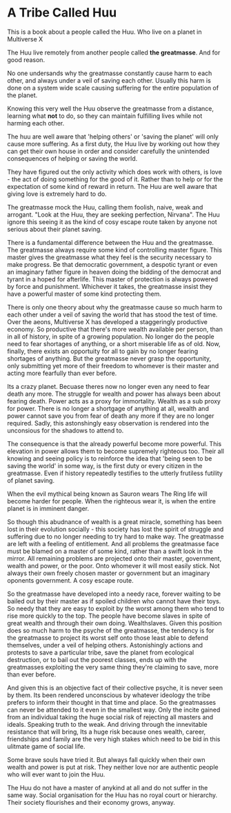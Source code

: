 # A Tribe Called **Huu**
This is a book about a people called the Huu. Who live on a planet in Multiverse X

The Huu live remotely from another people called **the greatmasse**. And for good reason.

No one undersands why the greatmasse constantly cause harm to each other, and always under a veil of saving each other. Usually this harm is done on a system wide scale causing suffering for the entire population of the planet.

Knowing this very well the Huu observe the greatmasse from a distance, learning what **not** to do, so they can maintain fulfilling lives while not harming each other.

The huu are well aware that 'helping others' or 'saving the planet' will only cause more suffering. As a first duty, the Huu live by working out how they can get their own house in order and consider carefully the unintended consequences of helping or saving the world.

They have figured out the only activity which does work with others, is love - the act of doing something for the good of it. Rather than to help or for the expectation of some kind of reward in return. The Huu are well aware that giving love is extremely hard to do.

The greatmasse mock the Huu, calling them foolish, naive, weak and arrogant. "Look at the Huu, they are seeking perfection, Nirvana". The Huu ignore this seeing it as the kind of cosy escape route taken by anyone not serious about their planet saving.

There is a fundamental difference between the Huu and the greatmasse. The greatmasse always require some kind of controlling master figure. This master gives the greatmasse what they feel is the security necessary to make progress. Be that democratic government, a despotic tyrant or even an imaginary father figure in heaven doing the bidding of the democrat and tyrant in a hoped for afterlife. This master of protection is always powered by force and punishment. Whichever it takes, the greatmasse insist they have a powerful master of some kind protecting them. 

There is only one theory about why the greatmasse cause so much harm to each other under a veil of saving the world that has stood the test of time. Over the aeons, Multiverse X has developed a staggeringly productive economy. So productive that there's more wealth available per person, than in all of history, in spite of a growing population. No longer do the people need to fear shortages of anything, or a short miserable life as of old. Now, finally, there exists an opportuity for all to gain by no longer fearing shortages of anything. But the greatmasse never grasp the opportunity, only submitting yet more of their freedom to whomever is their master and acting more fearfully than ever before. 

Its a crazy planet. Becuase theres now no longer even any need to fear death any more. The struggle for wealth and power has always been about fearing death. Power acts as a proxy for immortality. Wealth as a sub proxy for power. There is no longer a shortgage of anything at all, wealth and power cannot save you from fear of death any more if they are no longer required. Sadly, this astonshingly easy observation is rendered into the unconsious for the shadows to attend to.

The consequence is that the already powerful become more powerful. This elevation in power allows them to become supremely righteous too.  Their all knowing and seeing policy is to reinforce the idea that 'being seen to be saving the world' in some way, is the first duty or every citizen in the greatmasse. Even if history repeatedly testifies to the utterly frutiless futility of planet saving.

When the evil mythical being known as Sauron wears The Ring life will become harder for people. When the righteous wear it, is when the entire planet is in imminent danger.

So though this abudnance of wealth is a great miracle, something has been lost in their evolution socially - this society has lost the spirit of struggle and suffering due to no longer needing to try hard to make way. The greatmasse are left with a feeling of entitlement. And all problems the greatmasse face must be blamed on a master of some kind, rather than a swift look in the mirror. All remaining problems are projected onto their master, government, wealth and power, or the poor. Onto whomever it will most easily stick. Not always their own freely chosen master or government but an imaginary oponents government. A cosy escape route.

So the greatmasse have developed into a needy race, forever waiting to be bailed out by their master as if spoiled children who cannot have their toys. So needy that they are easy to exploit by the worst among them who tend to rise more quickly to the top. The people have become slaves in spite of great wealth and through their own doing. Wealthslaves. Given this position does so much harm to the psyche of the greatmasse, the tendency is for the greatmasse to project its worst self onto those least able to defend themselves, under a veil of helping others. Astonishingly actions and protests to save a particular tribe, save the planet from ecological destruction, or to bail out the poorest classes, ends up with the greatmasses exploiting the very same thing they're claiming to save, more than ever before.

And given this is an objective fact of their collective psyche, it is never seen by them. Its been rendered unconscious by whatever ideology the tribe prefers to inform their thought in that time and place. So the greatmasses can never be attended to it even in the smallest way. Only the incite gained from an individual taking the huge social risk of rejecting all masters and ideals. Speaking truth to the weak. And driving through the innevitable resistance that will bring, Its a huge risk because ones wealth, career, friendships and family are the very high stakes which need to be bid in this ulitmate game of social life.

Some brave souls have tried it. But always fall quickly when their own wealth and power is put at risk. They neither love nor are authentic people who will ever want to join the Huu.

The Huu do not have a master of anykind at all and do not suffer in the same way. Social organisation for the Huu has no royal court or hierarchy. Their society flourishes and their economy grows, anyway.
